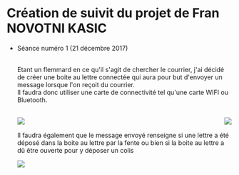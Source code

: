 <h1> Création de suivit du projet de Fran NOVOTNI KASIC </h1>

<ul> <li> Séance numéro 1 (21 décembre 2017) </li>
</br>

<p>Etant un flemmard en ce qu'il s'agit de chercher le courrier, j'ai décidé de créer une boite au lettre connectée qui aura pour but
d'envoyer un message lorsque l'on reçoit du courrier. </br>Il faudra donc utiliser une carte de connectivité tel qu'une carte WIFI ou Bluetooth.</p><br>

<img src="https://www.fais-le-toi-meme.fr/media/material/esp1_n7v992P.jpg" align="left">

<img src="https://images-na.ssl-images-amazon.com/images/I/617tWYI8tGL._SY463_.jpg" align="right">

</br>

<p>Il faudra également que le message envoyé renseigne si une lettre a été déposé dans la boite au lettre par la fente ou bien si la boite au lettre a dû être ouverte pour y déposer un colis </p>

<img src="C:\Users\user\Desktop\cartes.jpg"/>
